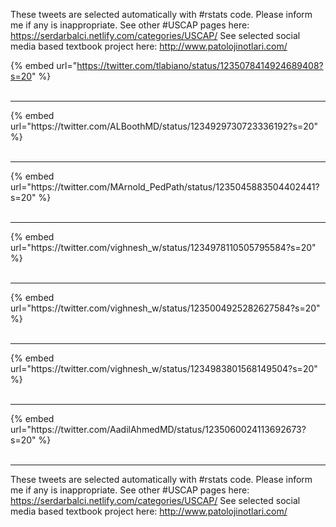 

These tweets are selected automatically with #rstats code. Please inform me if any is inappropriate.
See other #USCAP pages here: https://serdarbalci.netlify.com/categories/USCAP/ 
See selected social media based textbook project here: http://www.patolojinotlari.com/

{% embed url="https://twitter.com/tlabiano/status/1235078414924689408?s=20" %}<br>
<br>
<hr>
{% embed url="https://twitter.com/ALBoothMD/status/1234929730723336192?s=20" %}<br>
<br>
<hr>
{% embed url="https://twitter.com/MArnold_PedPath/status/1235045883504402441?s=20" %}<br>
<br>
<hr>
{% embed url="https://twitter.com/vighnesh_w/status/1234978110505795584?s=20" %}<br>
<br>
<hr>
{% embed url="https://twitter.com/vighnesh_w/status/1235004925282627584?s=20" %}<br>
<br>
<hr>
{% embed url="https://twitter.com/vighnesh_w/status/1234983801568149504?s=20" %}<br>
<br>
<hr>
{% embed url="https://twitter.com/AadilAhmedMD/status/1235060024113692673?s=20" %}<br>
<br>
<hr>


These tweets are selected automatically with #rstats code. Please inform me if any is inappropriate.
See other #USCAP pages here: https://serdarbalci.netlify.com/categories/USCAP/ 
See selected social media based textbook project here: http://www.patolojinotlari.com/
